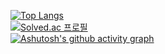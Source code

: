 [![Top Langs](https://github-readme-stats.vercel.app/api/top-langs/?username=Namwoo728&layout=donut-vertical)](https://github.com/Namwoo728/github-readme-stats)  
[![Solved.ac 프로필](http://mazassumnida.wtf/api/v2/generate_badge?boj=tree_tree_28)](https://solved.ac/tree_tree_28)  
[![Ashutosh's github activity graph](https://github-readme-activity-graph.vercel.app/graph?username=Namwoo728)](https://github.com/Namwoo728/github-readme-activity-graph)  
